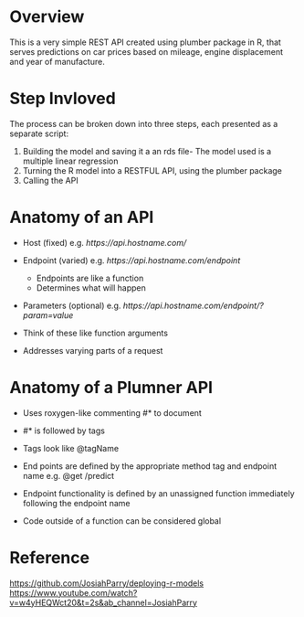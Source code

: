 # Overview

This is a very simple REST API created using plumber package in R, that serves predictions on car prices based on mileage, engine displacement and year of manufacture.

# Step Invloved

The process can be broken down into three steps, each presented as a separate script:

1. Building the model and saving it a an rds file- The model used is a multiple linear regression
2. Turning the R model into a RESTFUL API, using the plumber package
3. Calling the API 

# Anatomy of an API

* Host (fixed) e.g. *https[]()://api.hostname.com/*

* Endpoint (varied) e.g. *https[]()://api.hostname.com/endpoint*

  * Endpoints are like a function
  * Determines what will happen

* Parameters (optional) e.g. *https[]()://api.hostname.com/endpoint/?param=value*
 * Think of these like function arguments
 * Addresses varying parts of a request


# Anatomy of a Plumner API

* Uses roxygen-like commenting #* to document

* #* is followed by tags

* Tags look like @tagName

* End points are defined by the appropriate method tag and endpoint name e.g. @get /predict
* Endpoint functionality is defined by an unassigned function immediately following the endpoint name

* Code outside of a function can be considered global


# Reference
https://github.com/JosiahParry/deploying-r-models
https://www.youtube.com/watch?v=w4yHEQWct20&t=2s&ab_channel=JosiahParry
